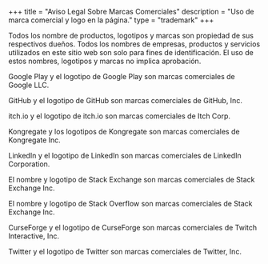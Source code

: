 +++
title = "Aviso Legal Sobre Marcas Comerciales"
description = "Uso de marca comercial y logo en la página."
type = "trademark"
+++

Todos los nombre de productos, logotipos y marcas son propiedad de sus respectivos dueños. Todos los nombres de empresas, productos y servicios utilizados en este sitio web son solo para fines de identificación. El uso de estos nombres, logotipos y marcas no implica aprobación.

Google Play y el logotipo de Google Play son marcas comerciales de Google LLC.

GitHub y el logotipo de GitHub son marcas comerciales de GitHub, Inc.

itch.io y el logotipo de itch.io son marcas comerciales de Itch Corp.

Kongregate y los logotipos de Kongregate son marcas comerciales de Kongregate Inc.

LinkedIn y el logotipo de LinkedIn son marcas comerciales de LinkedIn Corporation.

El nombre y logotipo de Stack Exchange son marcas comerciales de Stack Exchange Inc.

El nombre y logotipo de Stack Overflow son marcas comerciales de Stack Exchange Inc.

CurseForge y el logotipo de CurseForge son marcas comerciales de Twitch Interactive, Inc.

Twitter y el logotipo de Twitter son marcas comerciales de Twitter, Inc.
